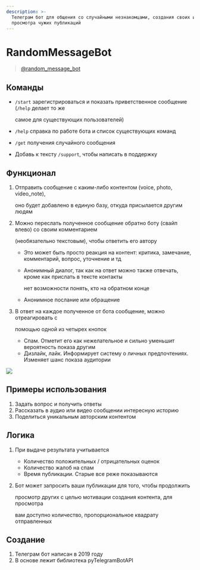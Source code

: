 ```yaml
---
description: >-
  Телеграм бот для общения со случайными незнакомцами, создания своих или
  просмотра чужих публикаций
---
```


# RandomMessageBot

> [@random\_message\_bot](https://t.me/random_message_bot)

## Команды

* `/start` зарегистрироваться и показать приветственное сообщение \(`/help` делает то же

  самое для существующих пользователей\)

* `/help` справка по работе бота и список существующих команд
* `/get` получения случайного сообщения
* Добавь к тексту `/support`, чтобы написать в поддержку

## Функционал

1. Отправить сообщение с каким-либо контентом \(voice, photo, video\_note\),

   оно будет добавлено в единую базу, откуда присылается другим людям

2. Можно переслать полученное сообщение обратно боту \(свайп влево\) со своим комментарием 

   \(необязательно текстовым\), чтобы ответить его автору

   * Это может быть просто реакция на контент: критика, замечание, комментарий, вопрос, уточнение и тд
   * Анонимный диалог, так как на ответ можно также отвечать, кроме как прислать в тексте контакты

     нет возможности понять, кто на обратном конце

   * Анонимное послание или обращение

3. В ответ на каждое полученное от бота сообщение, можно отреагировать с 

   помощью одной из четырех кнопок

   * Спам. Отметит его как нежелательное и сильно уменьшит вероятность показа другим
   * Дизлайк, лайк. Информирует систему о личных предпочтениях. Изменяет шанс показа аудитории

![](https://files.catbox.moe/ropsr2.png)

## Примеры использования

1. Задать вопрос и получить ответы
2. Рассказать в аудио или видео сообщении интересную историю
3. Поделиться уникальным авторским контентом

## Логика

1. При выдаче результата учитывается
   * Количество положительных / отрицательных оценок
   * Количество жалоб на спам
   * Время публикации. Старые все реже показываются
2. Бот может запросить ваши публикации для того, чтобы продолжить 

   просмотр других с целью мотивации создания контента, для просмотра

   вам доступно количество, пропорциональное квадрату отправленных

## Создание

1. Телеграм бот написан в 2019 году
2. В основе лежит библиотека pyTelegramBotAPI


